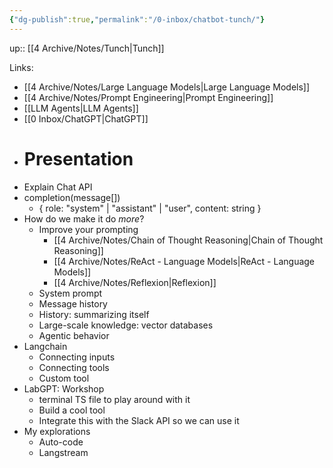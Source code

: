 ```yaml
---
{"dg-publish":true,"permalink":"/0-inbox/chatbot-tunch/"}
---
```


up:: [[4 Archive/Notes/Tunch\|Tunch]]

Links:

- [[4 Archive/Notes/Large Language Models\|Large Language Models]]
- [[4 Archive/Notes/Prompt Engineering\|Prompt Engineering]]
- [[LLM Agents\|LLM Agents]]
- [[0 Inbox/ChatGPT\|ChatGPT]]
- # Presentation
- Explain Chat API
- completion(message[])
	- { role: "system" | "assistant" | "user", content: string }
- How do we make it do *more*?
	- Improve your prompting
		- [[4 Archive/Notes/Chain of Thought Reasoning\|Chain of Thought Reasoning]]
		- [[4 Archive/Notes/ReAct - Language Models\|ReAct - Language Models]]
		- [[4 Archive/Notes/Reflexion\|Reflexion]]
	- System prompt
	- Message history
	- History: summarizing itself
	- Large-scale knowledge: vector databases
	- Agentic behavior
- Langchain
	- Connecting inputs
	- Connecting tools
	- Custom tool
- LabGPT: Workshop
	- terminal TS file to play around with it
	- Build a cool tool
	- Integrate this with the Slack API so we can use it
- My explorations
	- Auto-code
	- Langstream